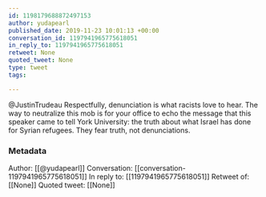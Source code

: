 ```yaml
---
id: 1198179688872497153
author: yudapearl
published_date: 2019-11-23 10:01:13 +00:00
conversation_id: 1197941965775618051
in_reply_to: 1197941965775618051
retweet: None
quoted_tweet: None
type: tweet
tags:

---
```


@JustinTrudeau Respectfully, denunciation is what racists love to hear. The way to neutralize this mob is for your office to echo the message that this speaker came to tell York University: the truth about what Israel has done for Syrian refugees. They fear truth, not denunciations.

### Metadata

Author: [[@yudapearl]]
Conversation: [[conversation-1197941965775618051]]
In reply to: [[1197941965775618051]]
Retweet of: [[None]]
Quoted tweet: [[None]]
